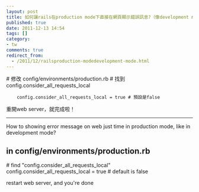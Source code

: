 ```yaml
---
layout: post
title: 如何讓rails在production mode下直接在網頁顯示錯誤訊息?（像development mode那樣）
published: true
date: 2011-12-13 14:54
tags: []
category:
- tw
comments: true
redirect_from:
  - /2011/12/railsproduction-modedevelopment-mode.html
---
```



# 修改 config/environments/production.rb
# 找到config.consider_all_requests_local

		config.consider_all_requests_local = true # 預設是false

重開web server，就完成啦！


- - - - - - - -

How to showing error message on web just time in production mode, like in development mode?

## in config/environments/production.rb
# find "config.consider_all_requests_local"
		config.consider_all_requests_local = true # default is false

restart web server, and you're done



